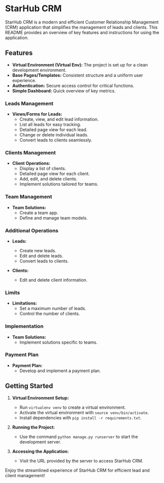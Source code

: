 # StarHub CRM

StarHub CRM is a modern and efficient Customer Relationship Management (CRM) application that simplifies the management of leads and clients. This README provides an overview of key features and instructions for using the application.

## Features

- **Virtual Environment (Virtual Env):** The project is set up for a clean development environment.
- **Base Pages/Templates:** Consistent structure and a uniform user experience.
- **Authentication:** Secure access control for critical functions.
- **Simple Dashboard:** Quick overview of key metrics.

### Leads Management

- **Views/Forms for Leads:**
  - Create, view, and edit lead information.
  - List all leads for easy tracking.
  - Detailed page view for each lead.
  - Change or delete individual leads.
  - Convert leads to clients seamlessly.

### Clients Management

- **Client Operations:**
  - Display a list of clients.
  - Detailed page view for each client.
  - Add, edit, and delete clients.
  - Implement solutions tailored for teams.

### Team Management

- **Team Solutions:**
  - Create a team app.
  - Define and manage team models.

### Additional Operations

- **Leads:**
  - Create new leads.
  - Edit and delete leads.
  - Convert leads to clients.

- **Clients:**
  - Edit and delete client information.

### Limits

- **Limitations:**
  - Set a maximum number of leads.
  - Control the number of clients.

### Implementation

- **Team Solutions:**
  - Implement solutions specific to teams.

### Payment Plan

- **Payment Plan:**
  - Develop and implement a payment plan.

## Getting Started

1. **Virtual Environment Setup:**
   - Run `virtualenv venv` to create a virtual environment.
   - Activate the virtual environment with `source venv/bin/activate`.
   - Install dependencies with `pip install -r requirements.txt`.

2. **Running the Project:**
   - Use the command `python manage.py runserver` to start the development server.

3. **Accessing the Application:**
   - Visit the URL provided by the server to access StarHub CRM.

Enjoy the streamlined experience of StarHub CRM for efficient lead and client management!
